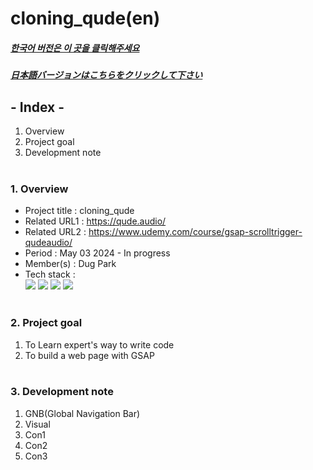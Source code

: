 # cloning_qude(en)

##### [한국어 버전은 이 곳을 클릭해주세요](README.md)

##### [日本語バージョンはこちらをクリックして下さい](README_JP.md)

## - Index -

1. Overview
2. Project goal
3. Development note
   </br>
   </br>

### 1. Overview

- Project title : cloning_qude
- Related URL1 : https://qude.audio/
- Related URL2 : https://www.udemy.com/course/gsap-scrolltrigger-qudeaudio/
- Period : May 03 2024 - In progress
- Member(s) : Dug Park
- Tech stack : </br>
  <img src="https://img.shields.io/badge/html-E34F26?style=for-the-badge&logo=html5&logoColor=white">
  <img src="https://img.shields.io/badge/css-1572B6?style=for-the-badge&logo=css3&logoColor=white">
  <img src="https://img.shields.io/badge/javascript-F7DF1E?style=for-the-badge&logo=javascript&logoColor=white">
  <img src="https://img.shields.io/badge/gsap-88CE02?style=for-the-badge&logo=greensock&logoColor=white">
  </br>
  </br>

### 2. Project goal

1. To Learn expert's way to write code
2. To build a web page with GSAP
   </br>
   </br>

### 3. Development note

1. GNB(Global Navigation Bar)
2. Visual
3. Con1
4. Con2
5. Con3
   </br>
   </br>
